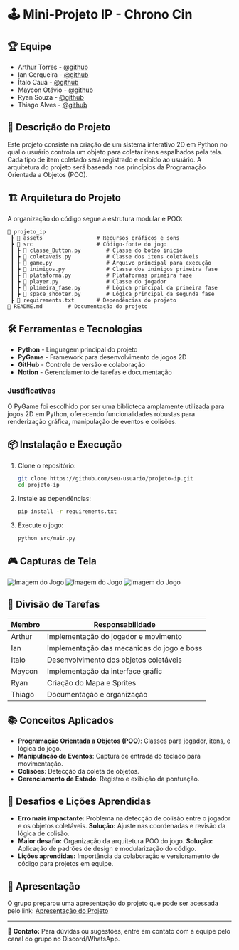 # 🕹️ Mini-Projeto IP - Chrono Cin

## 🏆 Equipe
- Arthur Torres <atl> - [@github](https://github.com/arthurtdl)
- Ian Cerqueira <idhac> - [@github](https://github.com/Ian-Cerqueira)
- Ítalo Cauã <icbo> - [@github](https://github.com/italo-Barbosa)
- Maycon Otávio <mobs> - [@github](https://github.com/m4yconn)
- Ryan Souza <rss15> - [@github](https://github.com/RyanRss15)
- Thiago Alves <tam6> - [@github](https://github.com/ThAlvesM)

## 🎯 Descrição do Projeto

Este projeto consiste na criação de um sistema interativo 2D em Python no qual o usuário controla um objeto para coletar itens espalhados pela tela. Cada tipo de item coletado será registrado e exibido ao usuário. A arquitetura do projeto será baseada nos princípios da Programação Orientada a Objetos (POO).

## 🏗️ Arquitetura do Projeto

A organização do código segue a estrutura modular e POO:

```
📂 projeto_ip
 ┣ 📂 assets                 # Recursos gráficos e sons
 ┣ 📂 src                    # Código-fonte do jogo
 ┃ ┣ 📜 classe_Button.py        # Classe do botao inicio
 ┃ ┣ 📜 coletaveis.py           # Classe dos itens coletáveis
 ┃ ┣ 📜 game.py                 # Arquivo principal para execução
 ┃ ┣ 📜 inimigos.py             # Classe dos inimigos primeira fase
 ┃ ┣ 📜 plataforma.py           # Plataformas primeira fase
 ┃ ┣ 📜 player.py               # Classe do jogador
 ┃ ┣ 📜 plimeira_fase.py        # Lógica principal da primeira fase
 ┃ ┣ 📜 space_shooter.py        # Lógica principal da segunda fase
 ┣ 📜 requirements.txt       # Dependências do projeto
📜 README.md        # Documentação do projeto
```

## 🛠️ Ferramentas e Tecnologias

- **Python** - Linguagem principal do projeto
- **PyGame** - Framework para desenvolvimento de jogos 2D
- **GitHub** - Controle de versão e colaboração
- **Notion** - Gerenciamento de tarefas e documentação

### Justificativas

O PyGame foi escolhido por ser uma biblioteca amplamente utilizada para jogos 2D em Python, oferecendo funcionalidades robustas para renderização gráfica, manipulação de eventos e colisões.

## 📦 Instalação e Execução

1. Clone o repositório:
   ```bash
   git clone https://github.com/seu-usuario/projeto-ip.git
   cd projeto-ip
   ```
2. Instale as dependências:
   ```bash
   pip install -r requirements.txt
   ```
3. Execute o jogo:
   ```bash
   python src/main.py
   ```

## 🎮 Capturas de Tela
<img src="https://exemplo.com/logo.png" alt="Imagem do Jogo">
<img src="https://exemplo.com/logo.png" alt="Imagem do Jogo">
<img src="https://exemplo.com/logo.png" alt="Imagem do Jogo">

## 📌 Divisão de Tarefas

| Membro       | Responsabilidade                                |
| ------------ | ----------------------------------------------- |
| Arthur       | Implementação do jogador e movimento            |
| Ian          | Implementação das mecanicas do jogo e boss      |
| Italo        | Desenvolvimento dos objetos coletáveis          |
| Maycon       | Implementação da interface gráfic               |
| Ryan         | Criação do Mapa e Sprites                       |
| Thiago       | Documentação e organização                      |

## 📚 Conceitos Aplicados

- **Programação Orientada a Objetos (POO)**: Classes para jogador, itens, e lógica do jogo.
- **Manipulação de Eventos**: Captura de entrada do teclado para movimentação.
- **Colisões**: Detecção da coleta de objetos.
- **Gerenciamento de Estado**: Registro e exibição da pontuação.

## 🚀 Desafios e Lições Aprendidas

- **Erro mais impactante:** Problema na detecção de colisão entre o jogador e os objetos coletáveis. **Solução:** Ajuste nas coordenadas e revisão da lógica de colisão.
- **Maior desafio:** Organização da arquitetura POO do jogo. **Solução:** Aplicação de padrões de design e modularização do código.
- **Lições aprendidas:** Importância da colaboração e versionamento de código para projetos em equipe.

## 📑 Apresentação

O grupo preparou uma apresentação do projeto que pode ser acessada pelo link:
[Apresentação do Projeto](https://docs.google.com/presentation/d/1EbtIqT0eTcCLyh2JuYVoYmxZI2saFLZCQdqgh5rBkiI/edit?slide=id.g3429c676cd2_0_100#slide=id.g3429c676cd2_0_100)

---

📩 **Contato:** Para dúvidas ou sugestões, entre em contato com a equipe pelo canal do grupo no Discord/WhatsApp.


